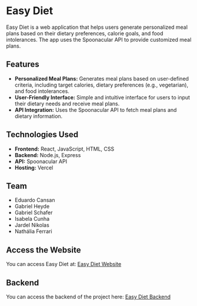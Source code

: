 # Easy Diet
Easy Diet is a web application that helps users generate personalized meal plans based on their dietary preferences, calorie goals, and food intolerances. The app uses the Spoonacular API to provide customized meal plans.

## Features
- **Personalized Meal Plans:** Generates meal plans based on user-defined criteria, including target calories, dietary preferences (e.g., vegetarian), and food intolerances.
- **User-Friendly Interface:** Simple and intuitive interface for users to input their dietary needs and receive meal plans.
- **API Integration:** Uses the Spoonacular API to fetch meal plans and dietary information.

## Technologies Used
- **Frontend:** React, JavaScript, HTML, CSS
- **Backend:** Node.js, Express
- **API:** Spoonacular API
- **Hosting:** Vercel

## Team
- Eduardo Cansan
- Gabriel Heyde
- Gabriel Schafer
- Isabela Cunha
- Jardel Nikolas
- Nathália Ferrari

## Access the Website
You can access Easy Diet at: [Easy Diet Website](https://example.com)

## Backend
You can access the backend of the project here: [Easy Diet Backend](https://example.com)
